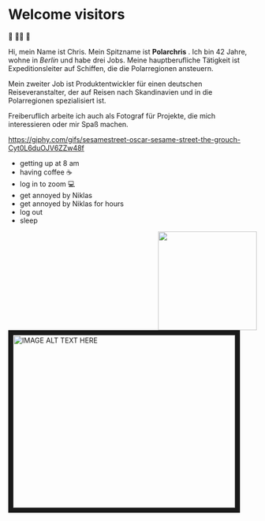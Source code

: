 # Welcome visitors

🐧 🐻‍❄️ 🐳

Hi, mein Name ist Chris. Mein Spitzname ist **Polarchris** . Ich bin 42 Jahre, wohne in *Berlin* und habe drei Jobs. Meine hauptberufliche Tätigkeit ist Expeditionsleiter auf Schiffen, die die Polarregionen ansteuern. <br> 

Mein zweiter Job ist Produktentwickler für einen deutschen Reiseveranstalter, der auf Reisen nach Skandinavien und in die Polarregionen spezialisiert ist. <br> 

Freiberuflich arbeite ich auch als Fotograf für Projekte, die mich interessieren oder mir Spaß machen. 

https://giphy.com/gifs/sesamestreet-oscar-sesame-street-the-grouch-Cyt0L6duOJV6ZZw48f

- getting up at 8 am
- having coffee ☕
- log in to zoom 💻
- get annoyed by Niklas
- get annoyed by Niklas for hours
- log out
- sleep

<img align='right' src='https://user-images.githubusercontent.com/5713670/87202985-820dcb80-c2b6-11ea-9f56-7ec461c497c3.gif' width='200'>

<a href="http://www.youtube.com/watch?feature=player_embedded&v=f5Uiwmg9cH0" 
target="_blank"><img src="http://img.youtube.com/vi/f5Uiwmg9cH0/0.jpg" 
alt="IMAGE ALT TEXT HERE" width="450" height="350" border="10" /></a>
